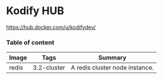 # Kodify HUB

https://hub.docker.com/u/kodifydev/

### Table of content

| Image             | Tags        | Summary                                                                                |
|-------------------|-------------|----------------------------------------------------------------------------------------|
| redis             | 3.2-cluster | A redis cluster node instance.                                                         |
